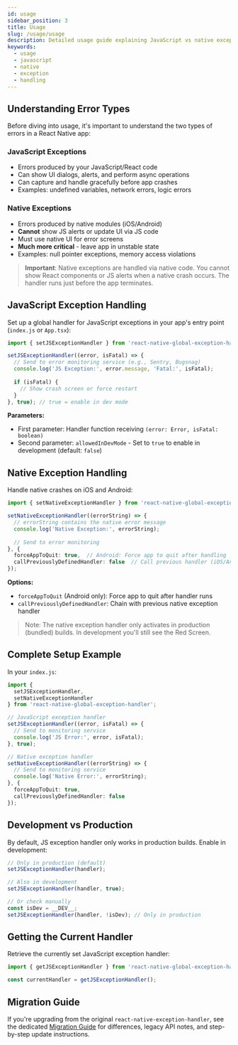 ```yaml
---
id: usage
sidebar_position: 3
title: Usage
slug: /usage/usage
description: Detailed usage guide explaining JavaScript vs native exceptions and how to configure handlers and options for both platforms.
keywords:
  - usage
  - javascript
  - native
  - exception
  - handling
---
```


## Understanding Error Types

Before diving into usage, it's important to understand the two types of errors in a React Native app:

### JavaScript Exceptions

- Errors produced by your JavaScript/React code
- Can show UI dialogs, alerts, and perform async operations
- Can capture and handle gracefully before app crashes
- Examples: undefined variables, network errors, logic errors

### Native Exceptions

- Errors produced by native modules (iOS/Android)
- **Cannot** show JS alerts or update UI via JS code
- Must use native UI for error screens
- **Much more critical** - leave app in unstable state
- Examples: null pointer exceptions, memory access violations

> **Important**: Native exceptions are handled via native code. You cannot show React components or JS alerts when a native crash occurs. The handler runs just before the app terminates.

## JavaScript Exception Handling

Set up a global handler for JavaScript exceptions in your app's entry point (`index.js` or `App.tsx`):

```ts
import { setJSExceptionHandler } from 'react-native-global-exception-handler';

setJSExceptionHandler((error, isFatal) => {
  // Send to error monitoring service (e.g., Sentry, Bugsnag)
  console.log('JS Exception:', error.message, 'Fatal:', isFatal);
  
  if (isFatal) {
    // Show crash screen or force restart
  }
}, true); // true = enable in dev mode
```

**Parameters:**

- First parameter: Handler function receiving `(error: Error, isFatal: boolean)`
- Second parameter: `allowedInDevMode` - Set to `true` to enable in development (default: `false`)

## Native Exception Handling

Handle native crashes on iOS and Android:

```ts
import { setNativeExceptionHandler } from 'react-native-global-exception-handler';

setNativeExceptionHandler((errorString) => {
  // errorString contains the native error message
  console.log('Native Exception:', errorString);
  
  // Send to error monitoring
}, {
  forceAppToQuit: true,  // Android: Force app to quit after handling
  callPreviouslyDefinedHandler: false  // Call previous handler (iOS/Android)
});
```

**Options:**

- `forceAppToQuit` (Android only): Force app to quit after handler runs
- `callPreviouslyDefinedHandler`: Chain with previous native exception handler

> Note: The native exception handler only activates in production (bundled) builds. In development you'll still see the Red Screen.

## Complete Setup Example

In your `index.js`:

```ts
import { 
  setJSExceptionHandler, 
  setNativeExceptionHandler 
} from 'react-native-global-exception-handler';

// JavaScript exception handler
setJSExceptionHandler((error, isFatal) => {
  // Send to monitoring service
  console.log('JS Error:', error, isFatal);
}, true);

// Native exception handler
setNativeExceptionHandler((errorString) => {
  // Send to monitoring service
  console.log('Native Error:', errorString);
}, {
  forceAppToQuit: true,
  callPreviouslyDefinedHandler: false
});

```

## Development vs Production

By default, JS exception handler only works in production builds. Enable in development:

```ts
// Only in production (default)
setJSExceptionHandler(handler);

// Also in development
setJSExceptionHandler(handler, true);

// Or check manually
const isDev = __DEV__;
setJSExceptionHandler(handler, !isDev); // Only in production
```

## Getting the Current Handler

Retrieve the currently set JavaScript exception handler:

```ts
import { getJSExceptionHandler } from 'react-native-global-exception-handler';

const currentHandler = getJSExceptionHandler();
```

## Migration Guide

If you're upgrading from the original `react-native-exception-handler`, see the dedicated [Migration Guide](../migration/migrating-from-react-native-exception-handler.md) for differences, legacy API notes, and step-by-step update instructions.
